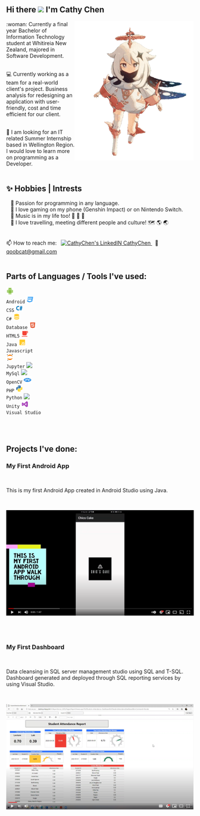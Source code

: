 ## Hi there <img src="https://media.giphy.com/media/hvRJCLFzcasrR4ia7z/giphy.gif" width="25px"> I'm Cathy Chen<br />

<img align="right" src="https://github.com/CathyChen-Cat/CathyChen-Cat/blob/main/genshin-impact-icegif-3.gif" alt="icegif.com" width="320" />

<p>
:woman: Currently a final year Bachelor of Information Technology student at Whitireia New Zealand, majored in Software Development.
<br /><br />

:computer: Currently working as a team for a real-world client's project. Business analysis for redesigning an application with user-friendly, cost and time efficient for our client.
<br /><br />

:eyes: I am looking for an IT related Summer Internship based in Wellington Region. I would love to learn more on programming as a Developer.
<br /><br /> 

## :sparkles: Hobbies | Intrests <br />
&nbsp;&nbsp;  :small_blue_diamond: Passion for programming in any language. <br />
&nbsp;&nbsp;  :small_blue_diamond: I love gaming on my phone (Genshin Impact) or on Nintendo Switch. <br />
&nbsp;&nbsp;  :small_blue_diamond: Music is in my life too! :microphone: :musical_keyboard: :violin: <br />
&nbsp;&nbsp;  :small_blue_diamond: I love travelling, meeting different people and culture! :world_map: :earth_americas: :earth_asia:
<br /><br />

📫 How to reach me: &nbsp;
<a href="https://www.linkedin.com/in/cathy-chen-907946182//">
  <img alt="CathyChen's LinkedIN" height="20" src="https://raw.githubusercontent.com/peterthehan/peterthehan/master/assets/linkedin.svg" />
  CathyChen
</a>&nbsp;
 :e-mail:qoobcat@gmail.com
<br /><br />
</p>

## Parts of Languages / Tools I've used: 

<code><img height="20" src="https://github.com/PKief/vscode-material-icon-theme/blob/main/icons/android.svg"> Android</code>
<code><img height="20" src="https://github.com/PKief/vscode-material-icon-theme/blob/main/icons/css.svg"> CSS</code>
<code><img height="20" src="https://raw.githubusercontent.com/PKief/vscode-material-icon-theme/main/icons/csharp.svg"> C#</code>
<code><img height="20" src="https://github.com/PKief/vscode-material-icon-theme/blob/main/icons/database.svg"> Database</code>
<code><img height="20" src="https://github.com/PKief/vscode-material-icon-theme/blob/main/icons/html.svg"> HTML5</code>
<code><img height="20" src="https://github.com/PKief/vscode-material-icon-theme/blob/main/icons/java.svg"> Java</code>
<code><img height="20" src="https://github.com/PKief/vscode-material-icon-theme/blob/main/icons/javascript.svg"> Javascript</code><br />
<code><img height="20" src="https://github.com/PKief/vscode-material-icon-theme/blob/main/icons/jupyter.svg"> Jupyter</code>
<code><img height="20" src="https://github.com/manumanoj0010/manumanoj0010/blob/main/images/mysql.png"> MySql</code>
<code><img height="20" src="https://www.vectorlogo.zone/logos/opencv/opencv-icon.svg"> OpenCV</code>
<code><img height="20" src="https://github.com/PKief/vscode-material-icon-theme/blob/main/icons/php.svg"> PHP</code>
<code><img height="20" src="https://github.com/PKief/vscode-material-icon-theme/blob/main/icons/python.svg"> Python</code>
<code><img height="20" src="https://github.com/manumanoj0010/manumanoj0010/blob/main/images/unity.png"> Unity</code>
<code><img height="20" src="https://github.com/PKief/vscode-material-icon-theme/blob/main/icons/visualstudio.svg"> Visual Studio</code>

<br /><br />

## Projects I've done:

### My First Android App

<br />

<p>This is my first Android App created in Android Studio using Java.</p>

<br />

[![First Android App](https://github.com/CathyChen-Cat/CathyChen-Cat/blob/main/FirstApp.png)](https://www.youtube.com/watch?v=FIGpcI4MEtw)

<br /><br />

### My First Dashboard

<br />

<p>Data cleansing in SQL server management studio using SQL and T-SQL. Dashboard generated
and deployed through SQL reporting services by using Visual Studio.</p>

<br />

[![First Dashboard](https://github.com/CathyChen-Cat/CathyChen-Cat/blob/main/BIDash.png)](https://www.youtube.com/watch?v=NZHE38KVdW4)
